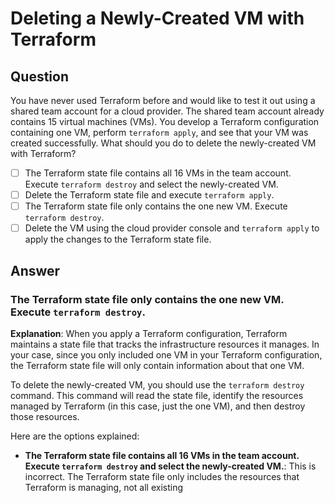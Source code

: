 # Deleting a Newly-Created VM with Terraform

## Question
You have never used Terraform before and would like to test it out using a shared team account for a cloud provider. The shared team account already contains 15 virtual machines (VMs). You develop a Terraform configuration containing one VM, perform `terraform apply`, and see that your VM was created successfully.
What should you do to delete the newly-created VM with Terraform?

- [ ] The Terraform state file contains all 16 VMs in the team account. Execute `terraform destroy` and select the newly-created VM.
- [ ] Delete the Terraform state file and execute `terraform apply`.
- [ ] The Terraform state file only contains the one new VM. Execute `terraform destroy`.
- [ ] Delete the VM using the cloud provider console and `terraform apply` to apply the changes to the Terraform state file.

## Answer

### **The Terraform state file only contains the one new VM. Execute `terraform destroy`.**

**Explanation**:
When you apply a Terraform configuration, Terraform maintains a state file that tracks the infrastructure resources it manages. In your case, since you only included one VM in your Terraform configuration, the Terraform state file will only contain information about that one VM.

To delete the newly-created VM, you should use the `terraform destroy` command. This command will read the state file, identify the resources managed by Terraform (in this case, just the one VM), and then destroy those resources.

Here are the options explained:

- **The Terraform state file contains all 16 VMs in the team account. Execute `terraform destroy` and select the newly-created VM.**:
  This is incorrect. The Terraform state file only includes the resources that Terraform is managing, not all existing
